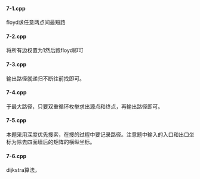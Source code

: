 #### 7-1.cpp

floyd求任意两点间最短路

#### 7-2.cpp

将所有边权置为1然后跑floyd即可

#### 7-3.cpp

输出路径就递归不断往前找即可。

#### 7-4.cpp

于最大路径，只要双重循环枚举求出源点和终点，再输出路径即可。

#### 7-5.cpp

本题采用深度优先搜索，在搜的过程中要记录路径。注意题中输入的入口和出口坐标为除去四面墙后的矩阵的横纵坐标。

#### 7-6.cpp

dijkstra算法，
